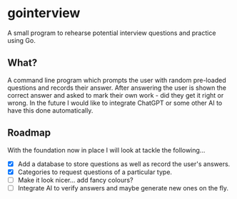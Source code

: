 # gointerview

A small program to rehearse potential interview questions and practice using Go.

## What?

A command line program which prompts the user with random pre-loaded questions and records their answer. After answering the user is shown the correct answer and asked to mark their own work - did they get it right or wrong. In the future I would like to integrate ChatGPT or some other AI to have this done automatically.

## Roadmap

With the foundation now in place I will look at tackle the following...

- [x] Add a database to store questions as well as record the user's answers.
- [x] Categories to request questions of a particular type.
- [ ] Make it look nicer... add fancy colours?
- [ ] Integrate AI to verify answers and maybe generate new ones on the fly.
